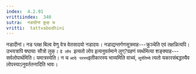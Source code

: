 ```yaml
---
index:  4.2.91
vrittiindex:  340
sutra:  नडादीनां कुक् च
vritti:  tattvabodhini 
---
```


नडादीनां। नड प्लक्ष बिल्व वेणु वेत्र वेतसादयो नडादयः। नडाद्यन्तर्गणसूत्रमाह---क्रुञ्चेति एवं तक्षन्नित्यपि। उभयत्रापि षष्ठ्याः सौत्रो लुक्। `ढे लोप `इत्यतो लोप इत्यनुवर्तमाने लुग्?ग्रहणं व्यर्थमित्या शङ्क्याह---सर्वलोपार्थमिति। यमात्रस्येति। न च `आदेः परस्य`इतीकारस्य भाव्यमिति वाच्यं, `सूर्यतिष्ये` त्यतो यकारसंबद्धस्यैव लोपस्याऽनुवर्ततनादिति भावः। 

